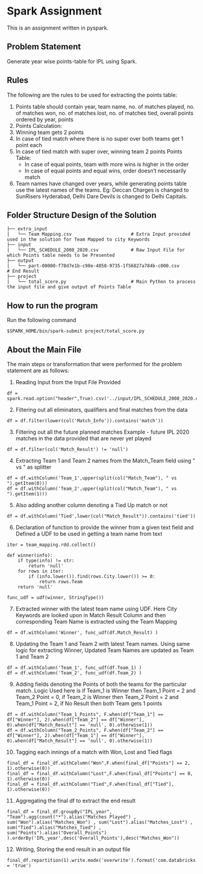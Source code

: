 # Spark Assignment

This is an assignment written in pyspark.

## Problem Statement

Generate year wise points-table for IPL using Spark.

## Rules

The following are the rules to be used for extracting the points table:

1. Points table should contain year, team name, no. of matches played, no. of matches
won, no. of matches lost, no. of matches tied, overall points ordered by year, points
2. Points Calculation:
3. Winning team gets 2 points
4. In case of tied match where there is no super over both teams get 1 point each
5. In case of tied match with super over, winning team 2 points
    Points Table:
    - In case of equal points, team with more wins is higher in the order
    - In case of equal points and equal wins, order doesn’t necessarily match
6. Team names have changed over years, while generating points table use the latest
names of the teams. Eg: Deccan Charges is changed to SunRisers Hyderabad, Delhi
Dare Devils is changed to Delhi Capitals.

## Folder Structure Design of the Solution

    ├── extra_input
    |   └── Team Mapping.csv                      # Extra Input provided used in the solution for Team Mapped to city Keywords
    ├── input
    |   └── IPL_SCHEDULE_2008_2020.csv            # Raw Input File for which Points table needs to be Presented
    ├── output
    |   └── part-00000-f78d7e1b-c98e-4058-9735-1f56827a784b-c000.csv       # End Result
    ├── project
    |   └── total_score.py                        # Main Python to process the input file and give output of Points Table


## How to run the program

Run the following command
```
$SPARK_HOME/bin/spark-submit project/total_score.py
```

## About the Main File

The main steps or transformation that were performed for the problem statement are as follows:

1. Reading Input from the Input File Provided
```
df = spark.read.option("header",True).csv('../input/IPL_SCHEDULE_2008_2020.csv')
```

2. Filtering out all eliminators, qualifiers and final matches from the data
```
df = df.filter(lower(col('Match_Info')).contains('match'))
```

3. Filtering out all the future planned matches Example - future IPL 2020 matches in the data provided that are never yet played
```
df = df.filter(col('Match_Result') != 'null')
```

4. Extracting Team 1 and Team 2 names from the Match_Team field using " vs " as splitter
```
df = df.withColumn('Team_1',upper(split(col("Match_Team"), " vs ").getItem(0)))
df = df.withColumn('Team_2',upper(split(col("Match_Team"), " vs ").getItem(1)))
```

5. Also adding another column denoting a Tied Up match or not
```
df = df.withColumn('Tied',lower(col("Match_Result")).contains('tied'))
```

6. Declaration of function to provide the winner from a given text field and Defined a UDF to be used in getting a team name from text
```
iter = team_mapping.rdd.collect()

def winner(info):
    if type(info) != str:
        return 'null'
    for rows in iter:
        if (info.lower()).find(rows.City.lower()) >= 0:
            return rows.Team
    return 'null'

func_udf = udf(winner, StringType())
```

7. Extracted winner with the latest team name using UDF. Here City Keywords are looked upon in Match Result Column and then corresponding Team Name is extracted using the Team Mapping
```
df = df.withColumn('Winner', func_udf(df.Match_Result) )
```

8. Updating the Team 1 and Team 2 with latest Team names. Using same logic for extracting Winner, Updated Team Names are updated as Team 1 and Team 2
```
df = df.withColumn('Team_1', func_udf(df.Team_1) )
df = df.withColumn('Team_2', func_udf(df.Team_2) )
```

9. Adding fields denoting the Points of both the teams for the particular match. Logic Used here is
    if Team_1 is Winner then Team_1 Point = 2 and Team_2 Point = 0,
    if Team_2 is Winner then Team_2 Point = 2 and Team_1 Point = 2,
    if No Result then both Team gets 1 points
```
df = df.withColumn("Team_1_Points", F.when(df["Team_1"] == df["Winner"], 2).when(df["Team_2"] == df["Winner"], 0).when(df["Match_Result"] == 'null', 0).otherwise(1))
df = df.withColumn("Team_2_Points", F.when(df["Team_2"] == df["Winner"], 2).when(df["Team_1"] == df["Winner"], 0).when(df["Match_Result"] == 'null', 0).otherwise(1))
```

10. Tagging each innings of a match with Won, Lost and Tied flags
```
final_df = final_df.withColumn("Won",F.when(final_df["Points"] == 2, 1).otherwise(0))
final_df = final_df.withColumn("Lost",F.when(final_df["Points"] == 0, 1).otherwise(0))
final_df = final_df.withColumn("Tied",F.when(final_df["Tied"], 1).otherwise(0))
```

11. Aggregating the final df to extract the end result
```
final_df = final_df.groupBy("IPL_year", "Team").agg(count("*").alias("Matches Played") , sum("Won").alias("Matches_Won") , sum("Lost").alias("Matches_Lost") , sum("Tied").alias("Matches_Tied") , sum("Points").alias("Overall_Points")  ).orderBy('IPL_year',desc('Overall_Points'),desc("Matches_Won"))
```

12. Writing, Storing the end result in an output file
```
final_df.repartition(1).write.mode('overwrite').format('com.databricks.spark.csv').save('../output',header = 'true')
```